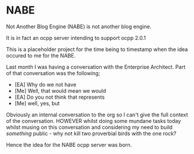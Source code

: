 # NABE

Not Another Blog Engine (NABE) is not another blog engine.

It is in fact an ocpp server intending to support ocpp 2.0.1

This is a placeholder project for the time being to timestamp when the idea occured to me for the NABE.

Last month I was having a conversation with the Enterprise Architect.  Part of that conversation was the following;

- [EA] Why do we not have <redacted/>
- [Me] Well, that would mean we would <redacted/>
- [EA] Do you not think that represents <redacted/>
- [Me] well, yes, but <redacted/>

Obviously an internal conversation to the org so I can't give the full context of the conversation.  HOWEVER whilst doing some mundane tasks today whilst musing on this conversation and considering my need to build *something* public - why not kill two proverbial birds with the one rock?

Hence the idea for the NABE ocpp server was born.
